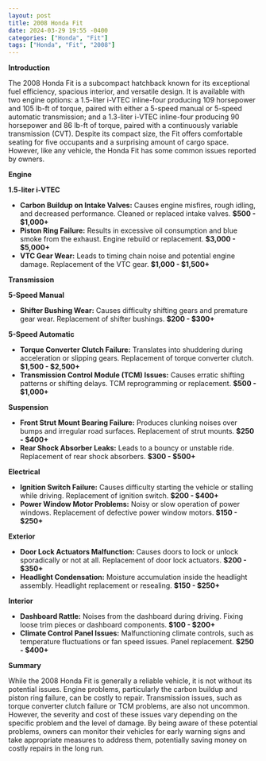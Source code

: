```yaml
---
layout: post
title: 2008 Honda Fit
date: 2024-03-29 19:55 -0400
categories: ["Honda", "Fit"]
tags: ["Honda", "Fit", "2008"]
---
```

**Introduction**

The 2008 Honda Fit is a subcompact hatchback known for its exceptional fuel efficiency, spacious interior, and versatile design. It is available with two engine options: a 1.5-liter i-VTEC inline-four producing 109 horsepower and 105 lb-ft of torque, paired with either a 5-speed manual or 5-speed automatic transmission; and a 1.3-liter i-VTEC inline-four producing 90 horsepower and 86 lb-ft of torque, paired with a continuously variable transmission (CVT). Despite its compact size, the Fit offers comfortable seating for five occupants and a surprising amount of cargo space. However, like any vehicle, the Honda Fit has some common issues reported by owners.

**Engine**

**1.5-liter i-VTEC**

* **Carbon Buildup on Intake Valves:** Causes engine misfires, rough idling, and decreased performance. Cleaned or replaced intake valves. **$500 - $1,000+**
* **Piston Ring Failure:** Results in excessive oil consumption and blue smoke from the exhaust. Engine rebuild or replacement. **$3,000 - $5,000+**
* **VTC Gear Wear:** Leads to timing chain noise and potential engine damage. Replacement of the VTC gear. **$1,000 - $1,500+**

**Transmission**

**5-Speed Manual**

* **Shifter Bushing Wear:** Causes difficulty shifting gears and premature gear wear. Replacement of shifter bushings. **$200 - $300+**

**5-Speed Automatic**

* **Torque Converter Clutch Failure:** Translates into shuddering during acceleration or slipping gears. Replacement of torque converter clutch. **$1,500 - $2,500+**
* **Transmission Control Module (TCM) Issues:** Causes erratic shifting patterns or shifting delays. TCM reprogramming or replacement. **$500 - $1,000+**

**Suspension**

* **Front Strut Mount Bearing Failure:** Produces clunking noises over bumps and irregular road surfaces. Replacement of strut mounts. **$250 - $400+**
* **Rear Shock Absorber Leaks:** Leads to a bouncy or unstable ride. Replacement of rear shock absorbers. **$300 - $500+**

**Electrical**

* **Ignition Switch Failure:** Causes difficulty starting the vehicle or stalling while driving. Replacement of ignition switch. **$200 - $400+**
* **Power Window Motor Problems:** Noisy or slow operation of power windows. Replacement of defective power window motors. **$150 - $250+**

**Exterior**

* **Door Lock Actuators Malfunction:** Causes doors to lock or unlock sporadically or not at all. Replacement of door lock actuators. **$200 - $350+**
* **Headlight Condensation:** Moisture accumulation inside the headlight assembly. Headlight replacement or resealing. **$150 - $250+**

**Interior**

* **Dashboard Rattle:** Noises from the dashboard during driving. Fixing loose trim pieces or dashboard components. **$100 - $200+**
* **Climate Control Panel Issues:** Malfunctioning climate controls, such as temperature fluctuations or fan speed issues. Panel replacement. **$250 - $400+**

**Summary**

While the 2008 Honda Fit is generally a reliable vehicle, it is not without its potential issues. Engine problems, particularly the carbon buildup and piston ring failure, can be costly to repair. Transmission issues, such as torque converter clutch failure or TCM problems, are also not uncommon. However, the severity and cost of these issues vary depending on the specific problem and the level of damage. By being aware of these potential problems, owners can monitor their vehicles for early warning signs and take appropriate measures to address them, potentially saving money on costly repairs in the long run.
